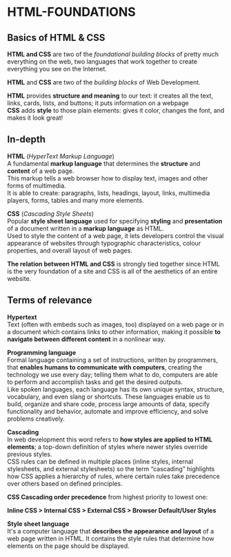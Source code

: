 # HTML-FOUNDATIONS

## Basics of HTML & CSS

**HTML and CSS** are two of the *foundational building blocks* of pretty much everything on the web, two languages that work together to create everything you see on the Internet.

**HTML** and **CSS** are two of the *building blocks* of Web Development.

**HTML** provides **structure and meaning** to our text: it creates all the text, links, cards, lists, and buttons; it puts information on a webpage<br>
**CSS** adds **style** to those plain elements: gives it color, changes the font, and makes it look great!


## In-depth

**HTML** (*HyperText Markup Language*)<br>
A fundamental **markup language** that determines the **structure** and **content** of a web page.<br>
This markup tells a web browser how to display text, images and other forms of multimedia.<br>
It is able to create: paragraphs, lists, headings, layout, links, multimedia players, forms, tables and many more elements.

**CSS** (*Cascading Style Sheets*)<br>
Popular **style sheet language** used for specifying **styling** and **presentation** of a document written in a **markup language** as HTML.<br>
Used to style the content of a web page, it lets developers control the visual appearance of websites through typographic characteristics, colour properties, and overall layout of web pages.

**The relation between HTML and CSS** is strongly tied together since HTML is the very foundation of a site and CSS is all of the aesthetics of an entire website.


## Terms of relevance

**Hypertext**<br>
Text (often with embeds such as images, too) displayed on a web page or in a document which contains links to other information, making it possible **to navigate between different content** in a nonlinear way.<br>

**Programming language**<br>
Formal language containing a set of instructions, written by programmers, that **enables humans to communicate with computers**, creating the technology we use every day; telling them what to do, computers are able to perform and accomplish tasks and get the desired outputs.<br>Like spoken languages, each language has its own unique syntax, structure, vocabulary, and even slang or shortcuts.
These languages enable us to build, organize and share code, process large amounts of data, specify functionality and behavior, automate and improve efficiency, and solve problems creatively.

**Cascading**<br>
In web development this word refers to **how styles are applied to HTML elements**; a top-down definition of styles where newer styles override previous styles.<br>
CSS rules can be defined in multiple places (inline styles, internal stylesheets, and external stylesheets) so the term “cascading” highlights how CSS applies a hierarchy of rules, where certain rules take precedence over others based on defined principles.

**CSS Cascading order precedence** from highest priority to lowest one:

**Inline CSS >  Internal CSS > External CSS > Browser Default/User Styles**

**Style sheet language**<br>
It's a computer language that **describes the appearance and layout** of a web page written in HTML. It contains the style rules that determine how elements on the page should be displayed.
